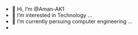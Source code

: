 - 👋 Hi, I’m @Aman-AK1
- 👀 I’m interested in Technology ...
- 🌱 I’m currently persuing computer engineering ...
- 

<!---
Aman-AK1/Aman-AK1 is a ✨ special ✨ repository because its `README.md` (this file) appears on your GitHub profile.
You can click the Preview link to take a look at your changes.
--->

